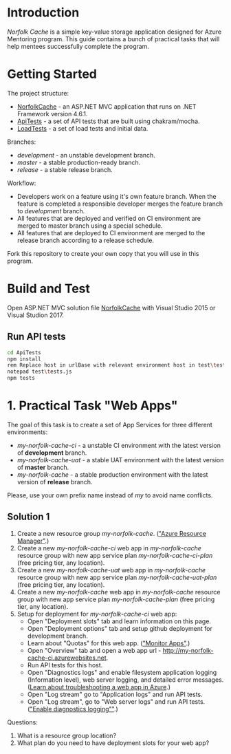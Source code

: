 # Introduction 
*Norfolk Cache* is a simple key-value storage application designed for Azure Mentoring program. This guide contains a bunch of practical tasks that will help mentees successfully complete the program.

# Getting Started
The project structure:
- [NorfolkCache](NorfolkCache) - an ASP.NET MVC application that runs on .NET Framework version 4.6.1.
- [ApiTests](ApiTests) - a set of API tests that are built using chakram/mocha.
- [LoadTests](LoadTests) - a set of load tests and initial data. 

Branches:
- *development* - an unstable development branch.
- *master* - a stable production-ready branch.
- *release* - a stable release branch.

Workflow:
- Developers work on a feature using it's own feature branch. When the feature is completed a responsible developer merges the feature branch to *development* branch.
- All features that are deployed and verified on CI environment are merged to master branch using a special schedule.
- All features that are deployed to CI environment are merged to the release branch according to a release schedule.  

Fork this repository to create your own copy that you will use in this program. 

# Build and Test
Open ASP.NET MVC solution file [NorfolkCache](NorfolkCache\NorfolkCache.sln) with Visual Studio 2015 or Visual Studion 2017.

## Run API tests

```sh
cd ApiTests
npm install
rem Replace host in urlBase with relevant environment host in test\tests.js. 
notepad test\tests.js
npm tests
```

# 1. Practical Task "Web Apps"
The goal of this task is to create a set of App Services for three different environments:
- *my-norfolk-cache-ci* - a unstable CI environment with the latest version of **development** branch.
- *my-norfolk-cache-uat* - a stable UAT environment with the latest version of **master** branch.
- *my-norfolk-cache* - a stable production environment with the latest version of **release** branch.

Please, use your own prefix name instead of *my* to avoid name conflicts.

## Solution 1
1. Create a new resource group *my-norfolk-cache*. (["Azure Resource Manager"](https://docs.microsoft.com/en-us/azure/azure-resource-manager/resource-group-overview).)
2. Create a new *my-norfolk-cache-ci* web app in *my-norfolk-cache* resource group with new app service plan *my-norfolk-cache-ci-plan* (free pricing tier, any location).
3. Create a new *my-norfolk-cache-uat* web app in *my-norfolk-cache* resource group with new app service plan *my-norfolk-cache-uat-plan* (free pricing tier, any location).
4. Create a new *my-norfolk-cache* web app in *my-norfolk-cache* resource group with new app service plan *my-norfolk-cache-plan* (free pricing tier, any location).
5. Setup for deployment for *my-norfolk-cache-ci* web app:
	* Open "Deployment slots" tab and learn information on this page.
	* Open "Deployment options" tab and setup github deployment for development branch.
	* Learn about "Quotas" for this web app. (["Monitor Apps"](https://docs.microsoft.com/en-us/azure/app-service/web-sites-monitor).)
	* Open "Overview" tab and open a web app url - http://my-norfolk-cache-ci.azurewebsites.net.
	* Run API tests for this host.
	* Open "Diagnostics logs" and enable filesystem application logging (Information level), web server logging, and detailed error messages. ([Learn about troubleshooting a web app in Azure](https://docs.microsoft.com/en-us/azure/app-service/web-sites-dotnet-troubleshoot-visual-studio).)
	* Open "Log stream" go to "Application logs" and run API tests.
	* Open "Log stream", go to "Web server logs" and run API tests. (["Enable diagnostics logging""](https://docs.microsoft.com/en-us/azure/app-service/web-sites-enable-diagnostic-log).)

Questions:

1. What is a resource group location?
2. What plan do you need to have deployment slots for your web app?